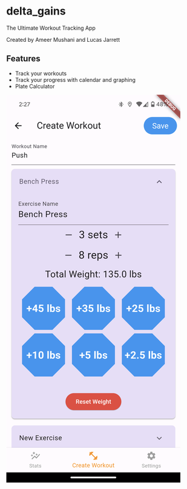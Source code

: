 # delta_gains

The Ultimate Workout Tracking App

Created by Ameer Mushani and Lucas Jarrett

## Features
- Track your workouts
- Track your progress with calendar and graphing
- Plate Calculator

![Screenshot](assets/screenshot.png)
